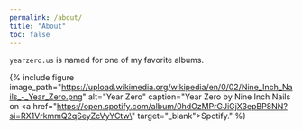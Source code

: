 ```yaml
---
permalink: /about/
title: "About"
toc: false
---
```


`yearzero.us` is named for one of my favorite albums.

{% include figure image_path="https://upload.wikimedia.org/wikipedia/en/0/02/Nine_Inch_Nails_-_Year_Zero.png" alt="Year Zero" caption="Year Zero by Nine Inch Nails on <a href=\"https://open.spotify.com/album/0hdOzMPrGJiGjX3epBP8NN?si=RX1VrkmmQ2qSeyZcVyYCtw\" target=\"_blank\">Spotify</a>." %}
